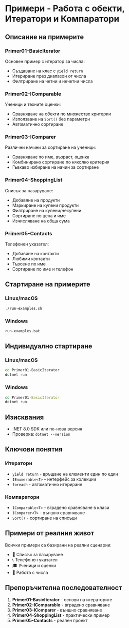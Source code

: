 # Примери - Работа с обекти, Итератори и Компаратори

## Описание на примерите

### Primer01-BasicIterator
Основен пример с итератор за числа:
- Създаване на клас с `yield return`
- Итериране през диапазон от числа
- Филтриране на четни и нечетни числа

### Primer02-IComparable
Ученици и техните оценки:
- Сравняване на обекти по множество критерии
- Използване на `Sort()` без параметри
- Автоматично сортиране

### Primer03-IComparer
Различни начини за сортиране на ученици:
- Сравняване по име, възраст, оценка
- Комбинирано сортиране по няколко критерия
- Гъвкаво избиране на начин за сортиране

### Primer04-ShoppingList
Списък за пазаруване:
- Добавяне на продукти
- Маркиране на купени продукти
- Филтриране на купени/некупени
- Сортиране по цена и име
- Изчисляване на обща сума

### Primer05-Contacts
Телефонен указател:
- Добавяне на контакти
- Любими контакти
- Търсене по име
- Сортиране по име и телефон

## Стартиране на примерите

### Linux/macOS
```bash
./run-examples.sh
```

### Windows
```cmd
run-examples.bat
```

## Индивидуално стартиране

### Linux/macOS
```bash
cd Primer01-BasicIterator
dotnet run
```

### Windows
```cmd
cd Primer01-BasicIterator
dotnet run
```

## Изисквания

- .NET 8.0 SDK или по-нова версия
- Проверка: `dotnet --version`

## Ключови понятия

### Итератори
- `yield return` - връщане на елементи един по един
- `IEnumerable<T>` - интерфейс за колекции
- `foreach` - автоматично итериране

### Компаратори
- `IComparable<T>` - вградено сравняване в класа
- `IComparer<T>` - външно сравняване
- `Sort()` - сортиране на списъци

## Примери от реалния живот

Всички примери са базирани на реални сценарии:
- 📝 Списък за пазаруване
- 📞 Телефонен указател
- 🎓 Ученици и оценки
- 🔢 Работа с числа

## Препоръчителна последователност

1. **Primer01-BasicIterator** - основи на итераторите
2. **Primer02-IComparable** - вградено сравняване
3. **Primer03-IComparer** - външно сравняване
4. **Primer04-ShoppingList** - практически пример
5. **Primer05-Contacts** - реален проект
